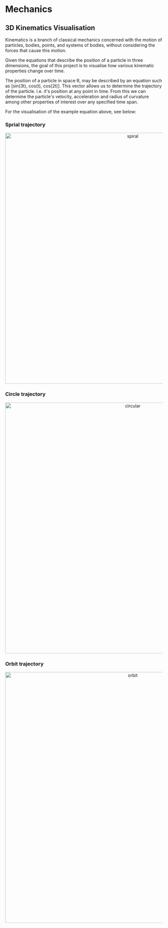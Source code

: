 # Mechanics

## 3D Kinematics Visualisation

Kinematics is a branch of classical mechanics concerned with the motion of particles, bodies, points, and systems of bodies, without considering the forces that cause this motion.

Given the equations that describe the position of a particle in three dimensions, the goal of this project is to visualise how various kinematic properties change over time.

The position of a particle in space R, may be described by an equation such as [sin(3t), cos(t), cos(2t)]. This vector allows us to determine the trajectory of the particle. i.e. it's position at any point in time.
From this we can determine the particle's velocity, acceleration and radius of curvature among other properties of interest over any specified time span.

For the visualisation of the example equation above, see below:

### Sprial trajectory

<p align="center"><img src="./animations/spiral_trajectory.gif" alt="spiral" width="800"/></p>

### Circle trajectory

<p align="center"><img src="./animations/circle_trajectory.gif" alt="circular" width="800"/></p>

### Orbit trajectory

<p align="center"><img src="./animations/orbit_trajectory.gif" alt="orbit" width="800"/></p>

